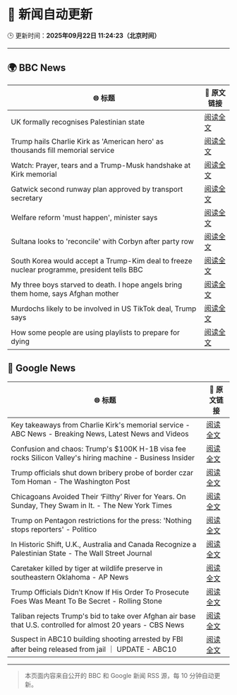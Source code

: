 # 🧠 新闻自动更新

🕒 更新时间：**2025年09月22日 11:24:23（北京时间）**

---

## 🌍 BBC News

| 🌐 标题 | 🔗 原文链接 |
|--------|-------------|
| UK formally recognises Palestinian state | [阅读全文](https://www.bbc.com/news/articles/ce800enrglzo?at_medium=RSS&at_campaign=rss) |
| Trump hails Charlie Kirk as 'American hero' as thousands fill memorial service | [阅读全文](https://www.bbc.com/news/articles/ckgee0x9p40o?at_medium=RSS&at_campaign=rss) |
| Watch: Prayer, tears and a Trump-Musk handshake at Kirk memorial | [阅读全文](https://www.bbc.com/news/videos/c1kwwxgmn21o?at_medium=RSS&at_campaign=rss) |
| Gatwick second runway plan approved by transport secretary | [阅读全文](https://www.bbc.com/news/articles/c9v7rz24z23o?at_medium=RSS&at_campaign=rss) |
| Welfare reform 'must happen', minister says | [阅读全文](https://www.bbc.com/news/articles/ckg3jl0ylkyo?at_medium=RSS&at_campaign=rss) |
| Sultana looks to 'reconcile' with Corbyn after party row | [阅读全文](https://www.bbc.com/news/articles/c0q77y25l48o?at_medium=RSS&at_campaign=rss) |
| South Korea would accept a Trump-Kim deal to freeze nuclear programme, president tells BBC | [阅读全文](https://www.bbc.com/news/articles/cwy91w0e1z2o?at_medium=RSS&at_campaign=rss) |
| My three boys starved to death. I hope angels bring them home, says Afghan mother | [阅读全文](https://www.bbc.com/news/articles/cwydgj4pg9jo?at_medium=RSS&at_campaign=rss) |
| Murdochs likely to be involved in US TikTok deal, Trump says | [阅读全文](https://www.bbc.com/news/articles/crkjjv28ykjo?at_medium=RSS&at_campaign=rss) |
| How some people are using playlists to prepare for dying | [阅读全文](https://www.bbc.com/news/articles/c3e7n40vyx2o?at_medium=RSS&at_campaign=rss) |

## 📰 Google News

| 🌐 标题 | 🔗 原文链接 |
|--------|-------------|
| Key takeaways from Charlie Kirk's memorial service - ABC News - Breaking News, Latest News and Videos | [阅读全文](https://news.google.com/rss/articles/CBMimwFBVV95cUxNS0gta2VUVWp5WjRucUZEbGlkTGxzTjEweUJNR1hQdHQzVXhCOXNHbEpoUDc5cy1sWE1ZMnhPN2d5cnM5RWRPSGxSV0thYXlCOGM0RHVCUGphWjFhWVJtb1pLYWhsUDQzNWNhQmtmazVpa09JRThKX0VaMHllX0tiUlM2bzBJWUZGVlg2aXJ6czdXUjlzclZqdXhaUdIBoAFBVV95cUxOWWhzT3kyLWZJOGZQa0NiemZ4OW1pQXdsX2lyWlhvN0s5Q1FFT0FPSFhad0hfQlVNMUVRUVpZaDJUdjNNa2Y1M1BhbjVGaVNZM2I0SHlTaUJqQTBwelNTOTYycm00Y3Q4dGZ6cU1qUU80aGg3cU51clNaVUhmemtlMlJ0N0stT1VjbkpIYUo2TXR6TjQ5YnB2Vy12WTF2MTBT?oc=5) |
| Confusion and chaos: Trump's $100K H-1B visa fee rocks Silicon Valley's hiring machine - Business Insider | [阅读全文](https://news.google.com/rss/articles/CBMijgFBVV95cUxNVzZ3dHg2Q1YtTUNKa19OZVU2ajhFWE1oSVd2dEN2eFdjOVhhS24yRERyX2R2TnVUczVDVWhFbnFLTUFsTEoxVjZtUVpHbUxBZUFJdzM0bGthc3E3dEdJdF8zd2RkdEswd19UbDJ3aGZxRDZ4Zm9tdXp5X0ZOZEtIeGRMd0VIRlZ2WXhNMVd3?oc=5) |
| Trump officials shut down bribery probe of border czar Tom Homan - The Washington Post | [阅读全文](https://news.google.com/rss/articles/CBMiowFBVV95cUxOYVpfTlFONFNDZ3pHMEIzWUdtZ05iTFVPYWtMX3h6N3BxUkt6WnM1dHpmVFZDTGlDOVBFWVBMWWpvWUhIbnczYXBTVW5sUmlUZXR0RmJaZnVBZi1fWHJuQmtSRXo1dHlrbDVrdjk1dnJ2VHpNTC1pTXpvUWpSMzRWQktaV2ZKN3pXYXZ4OVoyYUppRkxjcDUwM3cwUlNxdWpheENr?oc=5) |
| Chicagoans Avoided Their ‘Filthy’ River for Years. On Sunday, They Swam in It. - The New York Times | [阅读全文](https://news.google.com/rss/articles/CBMibkFVX3lxTE91VUwxMng5QzE1MlRsX0xKSEVVT214X1dYYllnb2NLUmJYX1JWeTl4S1hyX3c2cHFrZF83RmQ2T2plaThuQjJ1c1dBT3NzRFpWS0o5a2sycWE4ZGRfSUxvMkZQOS0xTTI4Z29hLTJ3?oc=5) |
| Trump on Pentagon restrictions for the press: 'Nothing stops reporters' - Politico | [阅读全文](https://news.google.com/rss/articles/CBMiiwFBVV95cUxQYXJxaERlell5c3U4MkNjVG5ONXJzdFp2QTg2ZUdyQTFqZjJuTWFVTnNQMUxDcmZDRE1lMk5Ka1FhSjNhU19IUEpZNUJzN1BGRUl4b2pNMExqekpLbkQ4NzZRWEpLSy1jTFRzOFJwUmZTWE1IRUtLSkMyWW5rTlBncnRyc3RjWTNGSUs0?oc=5) |
| In Historic Shift, U.K., Australia and Canada Recognize a Palestinian State - The Wall Street Journal | [阅读全文](https://news.google.com/rss/articles/CBMiuwFBVV95cUxPbU9peGQ2ejRiMHVxZ2xielBoMWJEUmh1aWNQVHBRaFhKLUpIeV82N2ktanpvclhJb2JFSmR4ZWVDbW4xS1c5STNFY3FpTU9ZZnY3MThYTWNrMElpY2NhMXBaRmIwTXJWY2l5OG5SeVRjSDBLTDJZYlJQM2pMaFBCYmRRT3IySXFLR1QzYUQyQjNqV0pNRExCcjlxYkdBZWc2Uzh1d2w1Z3VfR0FMZFJRb3JwR1RhbzhDQU9B?oc=5) |
| Caretaker killed by tiger at wildlife preserve in southeastern Oklahoma - AP News | [阅读全文](https://news.google.com/rss/articles/CBMisgFBVV95cUxQUWFnSWtaaVdqWi0zblRBRUhQMjBxTkFRdmwzdnB3d21TS1VxbDIwSVlmN0tidmpQMUJ5amZkMURwOEs2RDRKQ0tYRlJmZ3g3QmlxZl9RLTdRRUxNRl9iNEpfMTFEdFQ1bHhwVk0ydEJtNWZlNzdLUFZkNmN2OU5temFEb01tMHpzenFkM1c0RjloNlhJdFgyTFRUcFdSNEh1OHJZdkczbnhyXzRfTFhYdU93?oc=5) |
| Trump Officials Didn’t Know If His Order To Prosecute Foes Was Meant To Be Secret - Rolling Stone | [阅读全文](https://news.google.com/rss/articles/CBMivwFBVV95cUxQSjU2d0JLQnV5bG5UeWdxa2RuWm4yN3ByY2g1V294clJuS0E0LVdfYjRNV2NlNGdqLVJEYVI4WFNMcXcxM2RoZGwtNF95aTl0cFJHQnZZM29xMzlOWlRhV1Y5RkVkRkM5LXZoQWk1MldxYkxtOUNrbTNxblpqV0duOVM1Mm91Um1nWm9UZTVMZkJNS2tiTlFXanFKWTY3T2tyT3NqWFlTdnVYTFUwUEZPUVAxbFN3Ty1hTERkYXRsdw?oc=5) |
| Taliban rejects Trump's bid to take over Afghan air base that U.S. controlled for almost 20 years - CBS News | [阅读全文](https://news.google.com/rss/articles/CBMic0FVX3lxTE5DczNCbEVxb182QlFPVjFiUDNWLThta3psaEw2UnBRQmJWZkw0UVhkdUlzaHpZYjhGTHdmRkJvU1c5WTVkOTN5b1BvLU1NVmlqTEN6ZjFRZ1dzaHFucUZBU0xfbEw4SXprQS12OTZvWmVXWjTSAXhBVV95cUxOZnRzY01JRkdsSkVCV3VucU1vaHA4QVQ3ZHcwaXVDclgyWGJ6bFVlXzRLcjIyNEZlTE5Qd2htaWRneXNrZUllY1FQY1JpQjZqWFVucDBpOGdjUU00RHllWU02ZDRfZXkzamZzbHg3ZzZFRVVFbHhYaEw?oc=5) |
| Suspect in ABC10 building shooting arrested by FBI after being released from jail ｜ UPDATE - ABC10 | [阅读全文](https://news.google.com/rss/articles/CBMizgFBVV95cUxPSGVWX1dXOXB0eXJVSmh5aWpLQ0F0WUtSSHFLLXJJRXFFU21MXzItTzJZbmdsRE8xNi0wZVlRSXo0aFF6YVNtQnd1dFdCby13UnVsV1VTS2dLbkJ2ZWlJVG1QaWhOZHhCQW5xc1RockNOYUNuRktaSHRxSGwza3BfVTZVRDhuV0hvM3VLa3pWUEpJNmZscWxCc0taMXEzOEtwckNtS09YMThaUmg4NXVFblBYZmFRakdwY3NmODE4cHZVS2Z4aWVhT2ZtTnBrZw?oc=5) |

---
> 本页面内容来自公开的 BBC 和 Google 新闻 RSS 源，每 10 分钟自动更新。